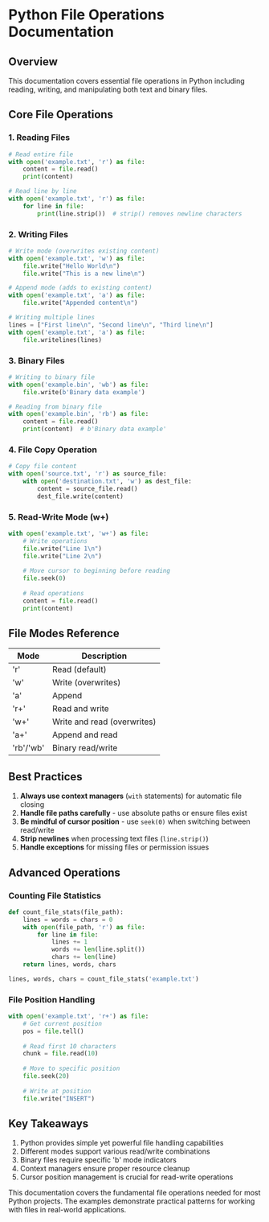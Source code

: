 # Python File Operations Documentation

## Overview
This documentation covers essential file operations in Python including reading, writing, and manipulating both text and binary files.

## Core File Operations

### 1. Reading Files
```python
# Read entire file
with open('example.txt', 'r') as file:
    content = file.read()
    print(content)

# Read line by line
with open('example.txt', 'r') as file:
    for line in file:
        print(line.strip())  # strip() removes newline characters
```

### 2. Writing Files
```python
# Write mode (overwrites existing content)
with open('example.txt', 'w') as file:
    file.write("Hello World\n")
    file.write("This is a new line\n")

# Append mode (adds to existing content)
with open('example.txt', 'a') as file:
    file.write("Appended content\n")

# Writing multiple lines
lines = ["First line\n", "Second line\n", "Third line\n"]
with open('example.txt', 'a') as file:
    file.writelines(lines)
```

### 3. Binary Files
```python
# Writing to binary file
with open('example.bin', 'wb') as file:
    file.write(b'Binary data example')

# Reading from binary file
with open('example.bin', 'rb') as file:
    content = file.read()
    print(content)  # b'Binary data example'
```

### 4. File Copy Operation
```python
# Copy file content
with open('source.txt', 'r') as source_file:
    with open('destination.txt', 'w') as dest_file:
        content = source_file.read()
        dest_file.write(content)
```

### 5. Read-Write Mode (w+)
```python
with open('example.txt', 'w+') as file:
    # Write operations
    file.write("Line 1\n")
    file.write("Line 2\n")
    
    # Move cursor to beginning before reading
    file.seek(0)
    
    # Read operations
    content = file.read()
    print(content)
```

## File Modes Reference

| Mode | Description |
|------|-------------|
| 'r'  | Read (default) |
| 'w'  | Write (overwrites) |
| 'a'  | Append |
| 'r+' | Read and write |
| 'w+' | Write and read (overwrites) |
| 'a+' | Append and read |
| 'rb'/'wb' | Binary read/write |

## Best Practices

1. **Always use context managers** (`with` statements) for automatic file closing
2. **Handle file paths carefully** - use absolute paths or ensure files exist
3. **Be mindful of cursor position** - use `seek(0)` when switching between read/write
4. **Strip newlines** when processing text files (`line.strip()`)
5. **Handle exceptions** for missing files or permission issues

## Advanced Operations

### Counting File Statistics
```python
def count_file_stats(file_path):
    lines = words = chars = 0
    with open(file_path, 'r') as file:
        for line in file:
            lines += 1
            words += len(line.split())
            chars += len(line)
    return lines, words, chars

lines, words, chars = count_file_stats('example.txt')
```

### File Position Handling
```python
with open('example.txt', 'r+') as file:
    # Get current position
    pos = file.tell()
    
    # Read first 10 characters
    chunk = file.read(10)
    
    # Move to specific position
    file.seek(20)
    
    # Write at position
    file.write("INSERT")
```

## Key Takeaways

1. Python provides simple yet powerful file handling capabilities
2. Different modes support various read/write combinations
3. Binary files require specific 'b' mode indicators
4. Context managers ensure proper resource cleanup
5. Cursor position management is crucial for read-write operations

This documentation covers the fundamental file operations needed for most Python projects. The examples demonstrate practical patterns for working with files in real-world applications.